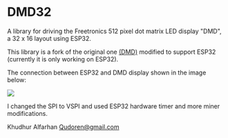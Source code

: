 # DMD32
A library for driving the Freetronics 512 pixel dot matrix LED display "DMD", a 32 x 16 layout using ESP32.

This library is a fork of the original one [(DMD)](https://github.com/freetronics/DMD) modified to support ESP32 (currently it is only working on ESP32).

The connection between ESP32 and DMD display shown in the image below:






![](https://github.com/Qudor-Engineer/DMD32/blob/main/connection.png)



I changed the SPI to VSPI and used ESP32 hardware timer and more miner modifications.

Khudhur Alfarhan 
Qudoren@gmail.com

